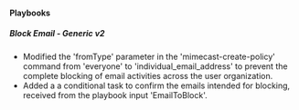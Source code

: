 
#### Playbooks

##### Block Email - Generic v2

- Modified the 'fromType' parameter in the 'mimecast-create-policy' command from 'everyone' to 'individual_email_address' to prevent the complete blocking of email activities across the user organization.
- Added a a conditional task to confirm the emails intended for blocking, received from the playbook input 'EmailToBlock'.